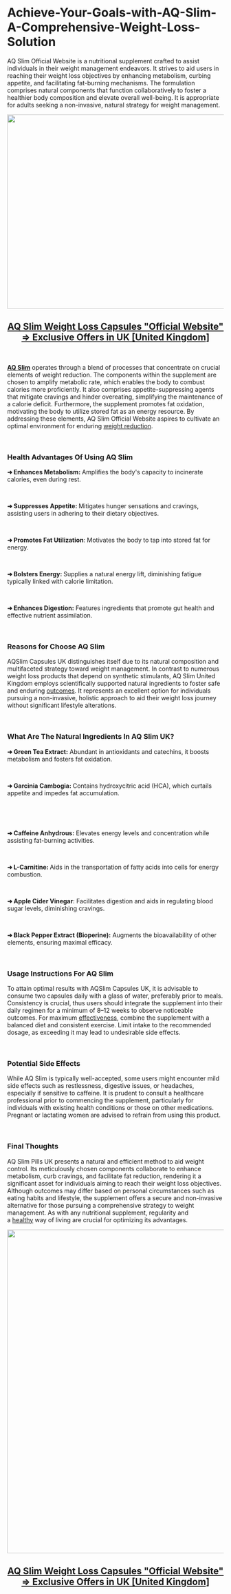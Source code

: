 # Achieve-Your-Goals-with-AQ-Slim-A-Comprehensive-Weight-Loss-Solution

<p>AQ Slim Official Website is a nutritional supplement crafted to assist individuals in their weight management endeavors. It strives to aid users in reaching their weight loss objectives by enhancing metabolism, curbing appetite, and facilitating fat-burning mechanisms. The formulation comprises natural components that function collaboratively to foster a healthier body composition and elevate overall well-being. It is appropriate for adults seeking a non-invasive, natural strategy for weight management.</p>
<p><a href="https://aq-slim.co.uk/go/checkout/"><img src="https://cdn.prod.website-files.com/67cc1fef27cad2752cafb279/67cc204cf56457ecf3d68dda_G8xfSocs9xqdeNow.jpeg" alt="" width="887" height="451" border="0" /></a></p>
<h2 style="text-align: center;"><strong><a href="https://aq-slim.co.uk/go/checkout/"><u>AQ Slim Weight Loss Capsules "Official Website" =&gt; Exclusive Offers in UK [United Kingdom]</u></a></strong></h2>
<p>&nbsp;</p>
<p><strong><a href="https://aq-slim.co.uk/">AQ Slim</a></strong>&nbsp;operates through a blend of processes that concentrate on crucial elements of weight reduction. The components within the supplement are chosen to amplify metabolic rate, which enables the body to combust calories more proficiently. It also comprises appetite-suppressing agents that mitigate cravings and hinder overeating, simplifying the maintenance of a calorie deficit. Furthermore, the supplement promotes fat oxidation, motivating the body to utilize stored fat as an energy resource. By addressing these elements, AQ Slim Official Website aspires to cultivate an optimal environment for enduring&nbsp;<a href="https://purewellnessgummies.com/">weight reduction</a>.</p>
<p>&nbsp;</p>
<h3><strong>Health Advantages Of Using AQ Slim</strong></h3>
<p><strong>➜ Enhances Metabolism:&nbsp;</strong>Amplifies the body's capacity to incinerate calories, even during rest.</p>
<p>&nbsp;</p>
<p><strong>➜ Suppresses Appetite:&nbsp;</strong>Mitigates hunger sensations and cravings, assisting users in adhering to their dietary objectives.</p>
<p>&nbsp;</p>
<p><strong>➜ Promotes Fat Utilization</strong>: Motivates the body to tap into stored fat for energy.</p>
<p>&nbsp;</p>
<p><strong>➜ Bolsters Energy:&nbsp;</strong>Supplies a natural energy lift, diminishing fatigue typically linked with calorie limitation.</p>
<p>&nbsp;</p>
<p><strong>➜ Enhances Digestion:</strong>&nbsp;Features ingredients that promote gut health and effective nutrient assimilation.</p>
<p>&nbsp;</p>
<h3><strong>Reasons for Choose AQ Slim&nbsp;</strong></h3>
<p>AQSlim Capsules UK distinguishes itself due to its natural composition and multifaceted strategy toward weight management. In contrast to numerous weight loss products that depend on synthetic stimulants, AQ Slim United Kingdom employs scientifically supported natural ingredients to foster safe and enduring&nbsp;<a href="https://ketotitangummies.com/">outcomes</a>. It represents an excellent option for individuals pursuing a non-invasive, holistic approach to aid their weight loss journey without significant lifestyle alterations.</p>
<p>&nbsp;</p>
<h3><strong>What Are The Natural Ingredients In AQ Slim UK?</strong></h3>
<p><strong>➜ Green Tea Extract:</strong>&nbsp;Abundant in antioxidants and catechins, it boosts metabolism and fosters fat oxidation.</p>
<p>&nbsp;</p>
<p><strong>➜ Garcinia Cambogia:&nbsp;</strong>Contains hydroxycitric acid (HCA), which curtails appetite and impedes fat accumulation.</p>
<p>&nbsp;</p>
<p>&nbsp;</p>
<p><strong>➜ Caffeine Anhydrous:</strong>&nbsp;Elevates energy levels and concentration while assisting fat-burning activities.</p>
<p>&nbsp;</p>
<p><strong>➜ L-Carnitine:&nbsp;</strong>Aids in the transportation of fatty acids into cells for energy combustion.</p>
<p>&nbsp;</p>
<p><strong>➜ Apple Cider Vinegar</strong>: Facilitates digestion and aids in regulating blood sugar levels, diminishing cravings.</p>
<p>&nbsp;</p>
<p><strong>➜ Black Pepper Extract (Bioperine):</strong>&nbsp;Augments the bioavailability of other elements, ensuring maximal efficacy.</p>
<p>&nbsp;</p>
<h3><strong>Usage Instructions For AQ Slim</strong></h3>
<p>To attain optimal results with AQSlim Capsules UK, it is advisable to consume two capsules daily with a glass of water, preferably prior to meals. Consistency is crucial, thus users should integrate the supplement into their daily regimen for a minimum of 8&ndash;12 weeks to observe noticeable outcomes. For maximum&nbsp;<a href="https://zenketogummies.com/">effectiveness</a>, combine the supplement with a balanced diet and consistent exercise. Limit intake to the recommended dosage, as exceeding it may lead to undesirable side effects.</p>
<p>&nbsp;</p>
<h3><strong>Potential Side Effects</strong></h3>
<p>While AQ Slim is typically well-accepted, some users might encounter mild side effects such as restlessness, digestive issues, or headaches, especially if sensitive to caffeine. It is prudent to consult a healthcare professional prior to commencing the supplement, particularly for individuals with existing health conditions or those on other medications. Pregnant or lactating women are advised to refrain from using this product.</p>
<p>&nbsp;</p>
<h3><strong>Final Thoughts&nbsp;</strong></h3>
<p>AQ Slim Pills UK presents a natural and efficient method to aid weight control. Its meticulously chosen components collaborate to enhance metabolism, curb cravings, and facilitate fat reduction, rendering it a significant asset for individuals aiming to reach their weight loss objectives. Although outcomes may differ based on personal circumstances such as eating habits and lifestyle, the supplement offers a secure and non-invasive alternative for those pursuing a comprehensive strategy to weight management. As with any nutritional supplement, regularity and a&nbsp;<a href="https://erecsurgeme.com/">healthy</a>&nbsp;way of living are crucial for optimizing its advantages.</p>
<p><a href="https://aq-slim.co.uk/go/checkout/"><img src="https://cdn.prod.website-files.com/67cc1fef27cad2752cafb279/67cc204ca38cbd1a3a7699a8_S99oBNW3FRK3WH4C.jpeg" alt="" width="893" height="752" border="0" /></a></p>
<h2 style="text-align: center;"><strong><a href="https://aq-slim.co.uk/go/checkout/"><u>AQ Slim Weight Loss Capsules "Official Website" =&gt; Exclusive Offers in UK [United Kingdom]</u></a></strong></h2>
